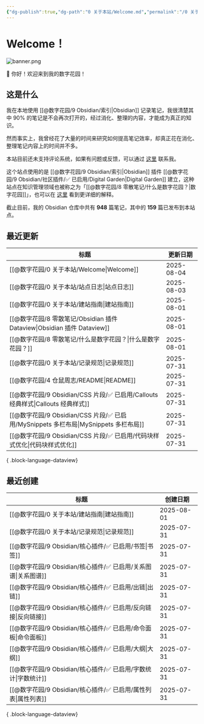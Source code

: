 ```yaml
---
{"dg-publish":true,"dg-path":"0 关于本站/Welcome.md","permalink":"/0 关于本站/Welcome/","pinned":true,"tags":["gardenEntry"],"created":"2025-03-20","updated":"2025-08-04"}
---
```



# Welcome！

![banner.png](/img/user/@%E6%95%B0%E5%AD%97%E8%8A%B1%E5%9B%AD/@%E9%99%84%E4%BB%B6%E5%BA%93/banner.png)

👋 你好！欢迎来到我的数字花园！

## 这是什么

我在本地使用 [[@数字花园/9 Obsidian/索引\|Obsidian]] 记录笔记，我很清楚其中 90% 的笔记是不会再次打开的，经过消化、整理的内容，才能成为真正的知识。

然而事实上，我曾经花了大量的时间来研究如何提高笔记效率，却真正花在消化、整理笔记内容上的时间并不多。

本站目前还未支持评论系统，如果有问题或反馈，可以通过 [这里](https://github.com/mlosun/Obsidian_Digital_Garden/issues) 联系我。

这个站点使用的是 [[@数字花园/9 Obsidian/索引\|Obsidian]] 插件 [[@数字花园/9 Obsidian/社区插件/✅ 已启用/Digital Garden\|Digital Garden]] 建立，这种站点在知识管理领域也被称之为「[[@数字花园/8 零散笔记/什么是数字花园？\|数字花园]]」，也可以在 [这里](https://blog.effie.co/%E5%A6%82%E4%BD%95%E5%BB%BA%E7%AB%8B%E6%95%B0%E5%AD%97%E8%8A%B1%E5%9B%AD%EF%BC%9F/) 看到更详细的解释。

<p><span>截止目前，我的 Obsidian 仓库中共有 <strong>948</strong> 篇笔记，其中的 <strong>159</strong> 篇已发布到本站点。</span></p>

## 最近更新

| 标题                                                                    | 更新日期       |
| --------------------------------------------------------------------- | ---------- |
| [[@数字花园/0 关于本站/Welcome\|Welcome]]                                  | 2025-08-04 |
| [[@数字花园/0 关于本站/站点日志\|站点日志]]                                        | 2025-08-03 |
| [[@数字花园/0 关于本站/建站指南\|建站指南]]                                        | 2025-08-01 |
| [[@数字花园/8 零散笔记/Obsidian 插件 Dataview\|Obsidian 插件 Dataview]]        | 2025-08-01 |
| [[@数字花园/8 零散笔记/什么是数字花园？\|什么是数字花园？]]                                | 2025-08-01 |
| [[@数字花园/0 关于本站/记录规范\|记录规范]]                                        | 2025-07-31 |
| [[@数字花园/4 仓鼠周志/README\|README]]                                    | 2025-07-31 |
| [[@数字花园/9 Obsidian/CSS 片段/✅ 已启用/Callouts 经典样式\|Callouts 经典样式]]     | 2025-07-31 |
| [[@数字花园/9 Obsidian/CSS 片段/✅ 已启用/MySnippets 多栏布局\|MySnippets 多栏布局]] | 2025-07-31 |
| [[@数字花园/9 Obsidian/CSS 片段/✅ 已启用/代码块样式优化\|代码块样式优化]]                 | 2025-07-31 |

{ .block-language-dataview}

## 最近创建

| 标题                                            | 创建日期       |
| --------------------------------------------- | ---------- |
| [[@数字花园/0 关于本站/建站指南\|建站指南]]                | 2025-08-01 |
| [[@数字花园/0 关于本站/记录规范\|记录规范]]                | 2025-07-31 |
| [[@数字花园/9 Obsidian/核心插件/✅ 已启用/书签\|书签]]     | 2025-07-31 |
| [[@数字花园/9 Obsidian/核心插件/✅ 已启用/关系图谱\|关系图谱]] | 2025-07-31 |
| [[@数字花园/9 Obsidian/核心插件/✅ 已启用/出链\|出链]]     | 2025-07-31 |
| [[@数字花园/9 Obsidian/核心插件/✅ 已启用/反向链接\|反向链接]] | 2025-07-31 |
| [[@数字花园/9 Obsidian/核心插件/✅ 已启用/命令面板\|命令面板]] | 2025-07-31 |
| [[@数字花园/9 Obsidian/核心插件/✅ 已启用/大纲\|大纲]]     | 2025-07-31 |
| [[@数字花园/9 Obsidian/核心插件/✅ 已启用/字数统计\|字数统计]] | 2025-07-31 |
| [[@数字花园/9 Obsidian/核心插件/✅ 已启用/属性列表\|属性列表]] | 2025-07-31 |

{ .block-language-dataview}
